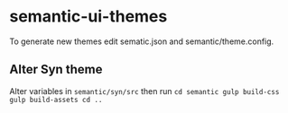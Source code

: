 # semantic-ui-themes

To generate new themes edit sematic.json and semantic/theme.config.

## Alter Syn theme
Alter variables in ``semantic/syn/src`` then run 
``
cd semantic
gulp build-css
gulp build-assets
cd ..
``